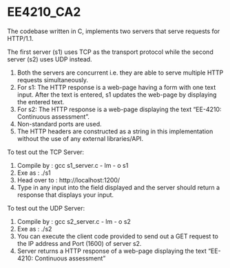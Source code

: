 # EE4210_CA2

The codebase written in C, implements two servers that serve requests for HTTP/1.1. 

The first server (s1) uses TCP as the transport protocol while the second server (s2) uses UDP instead. 

1. Both the servers are concurrent i.e. they are able to serve multiple HTTP requests simultaneously.
2. For s1: The HTTP response is a web-page having a form with one text input. After the text is entered, s1 updates the web-page by displaying the entered text.
3. For s2: The HTTP response is a web-page displaying the text “EE-4210: Continuous assessment”.
4. Non-standard ports are used.
5. The HTTP headers are constructed as a string in this implementation without the use of any external libraries/API.


To test out the TCP Server: 

1. Compile by :  gcc s1_server.c - lm - o s1
2. Exe as : ./s1
3. Head over to : http://localhost:1200/
4. Type in any input into the field displayed and the server should return a response that displays your input.


To test out the UDP Server: 

1. Compile by :  gcc s2_server.c - lm - o s2
2. Exe as : ./s2
3. You can execute the client code provided to send out a GET request to the IP address and Port (1600) of server s2. 
4. Server returns a HTTP response of a web-page displaying the text “EE-4210: Continuous assessment”
